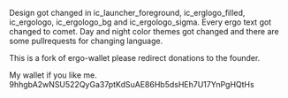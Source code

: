 Design got changed in ic_launcher_foreground, ic_erglogo_filled, ic_ergologo, ic_ergologo_bg and ic_ergologo_sigma. Every ergo text got changed to comet. Day and night color themes got changed and there are some pullrequests for changing language.

This is a fork of ergo-wallet please redirect donations to the founder.

My wallet if you like me. 9hhgbA2wNSU522QyGa37ptKdSuAE86Hb5dsHEh7U17YnPgHQtHs
